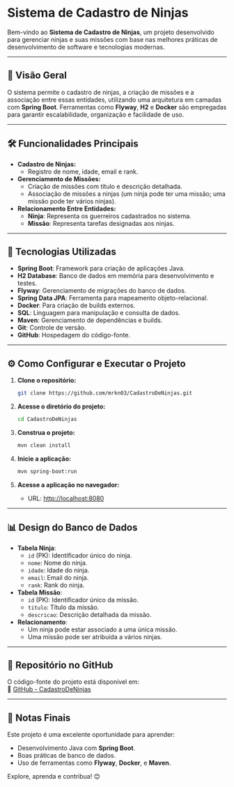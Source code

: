 # Sistema de Cadastro de Ninjas

Bem-vindo ao **Sistema de Cadastro de Ninjas**, um projeto desenvolvido para gerenciar ninjas e suas missões com base nas melhores práticas de desenvolvimento de software e tecnologias modernas.

---

## 📖 Visão Geral
O sistema permite o cadastro de ninjas, a criação de missões e a associação entre essas entidades, utilizando uma arquitetura em camadas com **Spring Boot**. Ferramentas como **Flyway**, **H2** e **Docker** são empregadas para garantir escalabilidade, organização e facilidade de uso.

---

## 🛠️ Funcionalidades Principais

- **Cadastro de Ninjas:**
  - Registro de nome, idade, email e rank.
- **Gerenciamento de Missões:**
  - Criação de missões com título e descrição detalhada.
  - Associação de missões a ninjas (um ninja pode ter uma missão; uma missão pode ter vários ninjas).
- **Relacionamento Entre Entidades:**
  - **Ninja**: Representa os guerreiros cadastrados no sistema.
  - **Missão**: Representa tarefas designadas aos ninjas.

---

## 🚀 Tecnologias Utilizadas

- **Spring Boot**: Framework para criação de aplicações Java.
- **H2 Database**: Banco de dados em memória para desenvolvimento e testes.
- **Flyway**: Gerenciamento de migrações do banco de dados.
- **Spring Data JPA**: Ferramenta para mapeamento objeto-relacional.
- **Docker**: Para criação de builds externos.
- **SQL**: Linguagem para manipulação e consulta de dados.
- **Maven**: Gerenciamento de dependências e builds.
- **Git**: Controle de versão.
- **GitHub**: Hospedagem do código-fonte.

---

## ⚙️ Como Configurar e Executar o Projeto

1. **Clone o repositório:**
   ```bash
   git clone https://github.com/mrkn03/CadastroDeNinjas.git
   ```

2. **Acesse o diretório do projeto:**
   ```bash
   cd CadastroDeNinjas
   ```

3. **Construa o projeto:**
   ```bash
   mvn clean install
   ```

4. **Inicie a aplicação:**
   ```bash
   mvn spring-boot:run
   ```

5. **Acesse a aplicação no navegador:**
   - URL: [http://localhost:8080](http://localhost:8080/)

---

## 📊 Design do Banco de Dados

- **Tabela Ninja**:
  - `id` (PK): Identificador único do ninja.
  - `nome`: Nome do ninja.
  - `idade`: Idade do ninja.
  - `email`: Email do ninja.
  - `rank`: Rank do ninja.
- **Tabela Missão**:
  - `id` (PK): Identificador único da missão.
  - `titulo`: Título da missão.
  - `descricao`: Descrição detalhada da missão.
- **Relacionamento**:
  - Um ninja pode estar associado a uma única missão.
  - Uma missão pode ser atribuída a vários ninjas.

---

## 📂 Repositório no GitHub

O código-fonte do projeto está disponível em:  
🔗 [GitHub - CadastroDeNinjas](https://github.com/mrkn03/CadastroDeNinjas)

---

## 📌 Notas Finais

Este projeto é uma excelente oportunidade para aprender:
- Desenvolvimento Java com **Spring Boot**.
- Boas práticas de banco de dados.
- Uso de ferramentas como **Flyway**, **Docker**, e **Maven**.

Explore, aprenda e contribua! 😊

